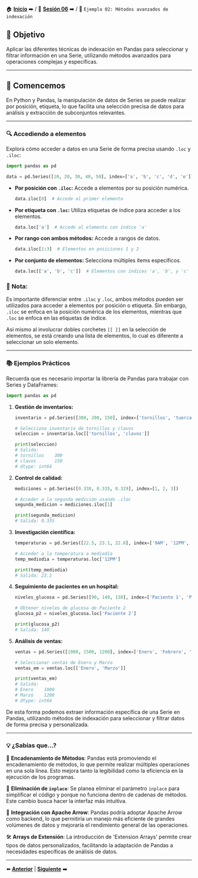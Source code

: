 🏠 [**Inicio**](../../Readme.md) ➡️ / 📖 [**Sesión 06**](../Readme.md) ➡️ / 📝 `Ejemplo 02: Métodos avanzados de indexación`

## 🎯 Objetivo

Aplicar las diferentes técnicas de indexación en Pandas para seleccionar y filtrar información en una Serie, utilizando métodos avanzados para operaciones complejas y específicas.

---

## 🚀 Comencemos

En Python y Pandas, la manipulación de datos de Series se puede realizar por posición, etiqueta, lo que facilita una selección precisa de datos para análisis y extracción de subconjuntos relevantes.

---

### 🔍 **Accediendo a elementos**

Explora cómo acceder a datos en una Serie de forma precisa usando `.loc` y `.iloc`:

<!-- Declaramos una serie de 10 datos -->

```python
import pandas as pd

data = pd.Series([10, 20, 30, 40, 50], index=['a', 'b', 'c', 'd', 'e'])
```

- **Por posición con `.iloc`:** Accede a elementos por su posición numérica.
  ```python
  data.iloc[0]  # Accede al primer elemento
  ```
  
- **Por etiqueta con `.loc`:** Utiliza etiquetas de índice para acceder a los elementos.
  ```python
  data.loc['a']  # Accede al elemento con índice 'a'
  ```
  
- **Por rango con ambos métodos:** Accede a rangos de datos.
  ```python
  data.iloc[1:3]  # Elementos en posiciones 1 y 2
  ```
  
- **Por conjunto de elementos:** Selecciona múltiples ítems específicos.
  ```python
  data.loc[['a', 'b', 'c']]  # Elementos con índices 'a', 'b', y 'c'
  ```

### 📌 **Nota:**

Es importante diferenciar entre `.iloc` y `.loc`, ambos métodos pueden ser utilizados para acceder a elementos por posición o etiqueta. Sin embargo, `.iloc` se enfoca en la posición numérica de los elementos, mientras que `.loc` se enfoca en las etiquetas de índice.

Asi mismo al involucrar dobles corchetes `[[ ]]` en la selección de elementos, se está creando una lista de elementos, lo cual es diferente a seleccionar un solo elemento.

---

### 📚 **Ejemplos Prácticos**

Recuerda que es necesario importar la librería de Pandas para trabajar con Series y DataFrames:

```python
import pandas as pd
```

1. **Gestión de inventarios:**
   ```python
   inventario = pd.Series([300, 200, 150], index=['tornillos', 'tuercas', 'clavos'])

   # Selecciona inventario de tornillos y clavos
   seleccion = inventario.loc[['tornillos', 'clavos']]

   print(seleccion)
   # Salida:
   # tornillos    300
   # clavos       150
   # dtype: int64
   ```

2. **Control de calidad:**
   ```python
   mediciones = pd.Series([0.330, 0.335, 0.329], index=[1, 2, 3])

   # Acceder a la segunda medición usando .iloc
   segunda_medicion = mediciones.iloc[1]

   print(segunda_medicion)
   # Salida: 0.335
   ```

3. **Investigación científica:**
   ```python
   temperaturas = pd.Series([22.5, 23.1, 22.8], index=['9AM', '12PM', '3PM'])

   # Acceder a la temperatura a mediodía
   temp_mediodia = temperaturas.loc['12PM']

   print(temp_mediodia)
   # Salida: 23.1
   ```

4. **Seguimiento de pacientes en un hospital:**
   ```python
   niveles_glucosa = pd.Series([90, 140, 130], index=['Paciente 1', 'Paciente 2', 'Paciente 3'])

   # Obtener niveles de glucosa de Paciente 2
   glucosa_p2 = niveles_glucosa.loc['Paciente 2']

   print(glucosa_p2)
   # Salida: 140
   ```

5. **Análisis de ventas:**
   ```python
   ventas = pd.Series([1000, 1500, 1200], index=['Enero', 'Febrero', 'Marzo'])

   # Seleccionar ventas de Enero y Marzo
   ventas_em = ventas.loc[['Enero', 'Marzo']]

   print(ventas_em)
   # Salida:
   # Enero    1000
   # Marzo    1200
   # dtype: int64
   ```


<!-- Conclusión -->

De esta forma podemos extraer información específica de una Serie en Pandas, utilizando métodos de indexación para seleccionar y filtrar datos de forma precisa y personalizada.

---

### 💡 **¿Sabías que...?**

🔗 **Encadenamiento de Métodos**: Pandas está promoviendo el encadenamiento de métodos, lo que permite realizar múltiples operaciones en una sola línea. Esto mejora tanto la legibilidad como la eficiencia en la ejecución de los programas.

🔄 **Eliminación de `inplace`**: Se planea eliminar el parámetro `inplace` para simplificar el código y porque no funciona dentro de cadenas de métodos. Este cambio busca hacer la interfaz más intuitiva.

🚀 **Integración con Apache Arrow**: Pandas podría adoptar Apache Arrow como backend, lo que permitiría un manejo más eficiente de grandes volúmenes de datos y mejoraría el rendimiento general de las operaciones.

🛠️ **Arrays de Extensión**: La introducción de 'Extension Arrays' permite crear tipos de datos personalizados, facilitando la adaptación de Pandas a necesidades específicas de análisis de datos.

---

⬅️ [**Anterior**](../Readme.md) | [**Siguiente**](../Reto-01/Readme.md) ➡️